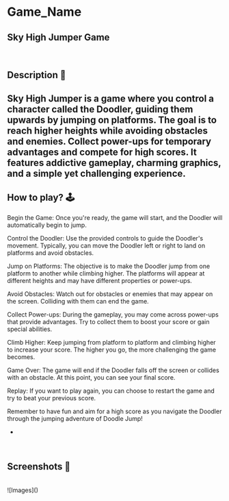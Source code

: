 


# **Game_Name** 

Sky High Jumper Game
---

<br>

## **Description 📃**
Sky High Jumper is a game where you control a character called the Doodler, guiding them upwards by jumping on platforms. The goal is to reach higher heights while avoiding obstacles and enemies. Collect power-ups for temporary advantages and compete for high scores. It features addictive gameplay, charming graphics, and a simple yet challenging experience.
- 


## **How to play? 🕹️**
Begin the Game: Once you're ready, the game will start, and the Doodler will automatically begin to jump.

Control the Doodler: Use the provided controls to guide the Doodler's movement. Typically, you can move the Doodler left or right to land on platforms and avoid obstacles.

Jump on Platforms: The objective is to make the Doodler jump from one platform to another while climbing higher. The platforms will appear at different heights and may have different properties or power-ups.

Avoid Obstacles: Watch out for obstacles or enemies that may appear on the screen. Colliding with them can end the game.

Collect Power-ups: During the gameplay, you may come across power-ups that provide advantages. Try to collect them to boost your score or gain special abilities.

Climb Higher: Keep jumping from platform to platform and climbing higher to increase your score. The higher you go, the more challenging the game becomes.

Game Over: The game will end if the Doodler falls off the screen or collides with an obstacle. At this point, you can see your final score.

Replay: If you want to play again, you can choose to restart the game and try to beat your previous score.

Remember to have fun and aim for a high score as you navigate the Doodler through the jumping adventure of Doodle Jump!

- 

<br>

## **Screenshots 📸**

<br>
![Images](<Screenshot (255).png>)

<br>
